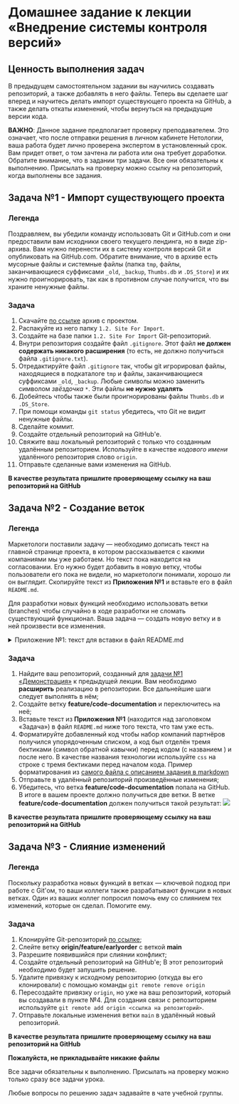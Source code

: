 # Домашнее задание к лекции «Внедрение системы контроля версий»

## Ценность выполнения задач

В предыдущем самостоятельном задании вы научились создавать репозиторий, а также добавлять в него файлы. Теперь вы сделаете шаг вперед и научитесь делать импорт существующего проекта на GitHub, а также делать откаты изменений, чтобы вернуться на предыдущие версии кода. 

**ВАЖНО**: Данное задание предполагает проверку преподавателем. Это означает, что после отправки решения в личном кабинете Нетологии, ваша работа будет лично проверена экспертом в установленный срок. Вам придет ответ, о том зачтена ли работа или она требует доработки. Обратите внимание, что в задании три задачи. Все они обязательны к выполнению. Присылать на проверку можно ссылку на репозиторий, когда выполнены все задания. 

## Задача №1 - Импорт существующего проекта

### Легенда

Поздравляем, вы убедили команду использовать Git и GitHub.com и они предоставили вам исходники своего текущего лендинга, но в виде zip-архива. Вам нужно перенести их в систему контроля версий Git и опубликовать на GitHub.com. Обратите внимание, что в архиве есть мусорные файлы и системные файлы (папка `tmp`, файлы, заканчивающиеся суффиксами `_old`, `_backup`, `Thumbs.db` и `.DS_Store`) и их нужно проигнорировать, так как в противном случае получится, что вы храните ненужные файлы.

### Задача

1. Скачайте [по ссылке](https://github.com/netology-ds-team/git-homeworks/raw/refs/heads/main/2_introduction/neuro-startup.zip) архив с проектом.
2. Распакуйте из него папку `1.2. Site For Import`.
3. Создайте на базе папки `1.2. Site For Import` Git-репозиторий.
4. Внутри репозитория создайте файл `.gitignore`. Этот файл **не должен содержать никакого расширения** (то есть, не должно получиться файла `.gitignore.txt`).
5. Отредактируйте файл `.gitignore` так, чтобы git игрорировал файлы, находящиеся в подкаталоге `tmp` и файлы, заканчивающиеся суффиксами `_old`, `_backup`. Любые символы можно заменить символом _звёздочка_ `*`. Эти файлы **не нужно удалять**
5. Добейтесь чтобы также были проигнорированы файлы `Thumbs.db` и `.DS_Store`. 
6. При помощи команды `git status` убедитесь, что Git не видит ненужные файлы.
7. Сделайте коммит.
8. Создайте отдельный репозиторий на GitHub'е.
9. Свяжите ваш локальный репозиторий с только что созданным удалённым репозиторием. Используйте в качестве _кодового имени_ удалённого репозитория слово `origin`. 
10. Отправьте сделанные вами изменения на GitHub.

**В качестве результата пришлите проверяющему ссылку на ваш репозиторий на GitHub**

## Задача №2 - Создание веток

### Легенда

Маркетологи поставили задачу — необходимо дописать текст на главной странице проекта, в котором рассказывается с какими компаниями мы уже работаем. Но текст пока находится на согласовании. Его нужно будет добавить в новую ветку, чтобы пользователи его пока не видели, но маркетологи понимали, хорошо ли он выглядит. Скопируйте текст из **Приложения №1** и вставьте его в файл `README.md`.

Для разработки новых функций необходимо использовать ветки (branches) чтобы случайно в ходе разработки не сломать существующий функционал. Ваша задача — создать новую ветку и в ней произвести все изменения.

<details>
<summary>Приложение №1: текст для вставки в файл README.md</summary>

Мы на столько крутые, что уже успели поработать со следующими команиями:

1. ООО «Рога и копыта»
2. Издательство «Читый лист»
3. Космопорт «Черезтерновый Кзвёздный»
4. Дизайн-студия имени Слишком Известного Персонажа

Ниже пример кода из нашего приложения:

```css
.selector {
  font-family: "Awesome", Arial, sans-serif;
  color: red;
}
```

</details>

### Задача

1. Найдите ваш репозиторий, созданный для [задачи №1 «Демонстрация»](../1_self) к предыдущей лекции. Вам необходимо **расширить** реализацию в репозитории. Все дальнейшие шаги следует выполнять в нём;
2. Создайте ветку **feature/code-documentation** и переключитесь на неё;
3. Вставьте текст из **Приложения №1** (находится над заголовком «Задача») в файл `README.md` ниже того текста, что там уже есть. 
4. Форматируйте добавленный код чтобы набор компаний партнёров получился упорядоченным списком, а код был отделён тремя бектиками (символ обратной кавычки) перед кодом (с названием ) и после него. В качестве названия технологии используйте `css` на строке с тремя бектиками перед началом кода. Пример форматирования из [самого файла с описанием задания в markdown](https://raw.githubusercontent.com/netology-ds-team/git-homeworks/main/2_introduction/README.md)
5. Отправьте в удалённый репозиторий произведённые изменения;
6. Убедитесь, что ветка **feature/code-documentation** попала на GitHub. В итоге в вашем проекте должно получиться две ветки. В ветке **feature/code-documentation** должен получиться такой результат:
![](https://i.imgur.com/SYeCQJn.png)

**В качестве результата пришлите проверяющему ссылку на ваш репозиторий на GitHub**

## Задача №3 - Слияние изменений

### Легенда

Поскольку разработка новых функций в ветках — ключевой подход при работе с Git'ом, то ваши коллеги также разрабатывают функции в новых ветках. Один из ваших коллег попросил помочь ему со слиянием тех изменений, которые он сделал. Помогите ему.

### Задача

1. Клонируйте Git-репозиторий [по ссылке](https://github.com/netology-code/git-homeworks-neuro-merge/tree/master);
2. Слейте ветку **origin/feature/earlyorder** с веткой **main** 
3. Разрешите появившийся при слиянии конфликт;
4. Создайте отдельный репозиторий на GitHub'е; В этот репозиторий необходимо будет запушить решение.
5. Удалите привязку к исходному репозиторию (откуда вы его клонировали) с помощью команды `git remote remove origin`
6. Пересоздайте привязку `origin`, но уже на ваш репозиторий, который вы создавали в пункте №4. Для создания связи с репозиторием используйте `git remote add origin <ссылка на репозиторий>`.
7. Отправьте локальные изменения ветки `main` в удалённый новый репозиторий.

**В качестве результата пришлите проверяющему ссылку на ваш репозиторий на GitHub**

**Пожалуйста, не прикладывайте никакие файлы**

Все задачи обязательны к выполнению. Присылать на проверку можно только сразу все задачи урока.

Любые вопросы по решению задач задавайте в чате учебной группы.

